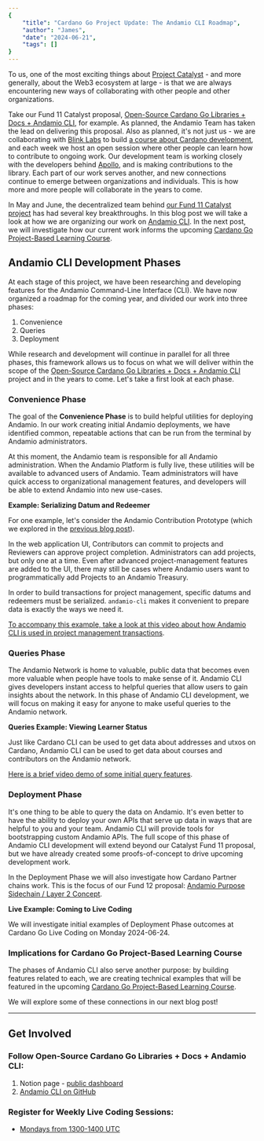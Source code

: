 ```yaml
---
{
    "title": "Cardano Go Project Update: The Andamio CLI Roadmap",
    "author": "James",
    "date": "2024-06-21",
    "tags": []
}
---
```


To us, one of the most exciting things about [Project Catalyst](https://projectcatalyst.io/) - and more generally, about the Web3 ecosystem at large - is that we are always encountering new ways of collaborating with other people and other organizations.

Take our Fund 11 Catalyst proposal, [Open-Source Cardano Go Libraries + Docs + Andamio CLI](https://milestones.projectcatalyst.io/projects/1100216), for example. As planned, the Andamio Team has taken the lead on delivering this proposal. Also as planned, it's not just us - we are collaborating with [Blink Labs](https://blinklabs.io/) to build [a course about Cardano development](), and each week we host an open session where other people can learn how to contribute to ongoing work. Our development team is working closely with the developers behind [Apollo](https://github.com/Salvionied/apollo), and is making contributions to the library. Each part of our work serves another, and new connections continue to emerge between organizations and individuals. This is how more and more people will collaborate in the years to come.

In May and June, the decentralized team behind [our Fund 11 Catalyst project](https://milestones.projectcatalyst.io/projects/1100216) has had several key breakthroughs. In this blog post we will take a look at how we are organizing our work on [Andamio CLI](https://github.com/Andamio-Platform/andamio-cli). In the next post, we will investigate how our current work informs the upcoming [Cardano Go Project-Based Learning Course](https://www.andamio.io/course/gpbl2024).

## Andamio CLI Development Phases
At each stage of this project, we have been researching and developing features for the Andamio Command-Line Interface (CLI). We have now organized a roadmap for the coming year, and divided our work into three phases:
1. Convenience
2. Queries
3. Deployment

While research and development will continue in parallel for all three phases, this framework allows us to focus on what we will deliver within the scope of the [Open-Source Cardano Go Libraries + Docs + Andamio CLI](https://milestones.projectcatalyst.io/projects/1100216) project and in the years to come. Let's take a first look at each phase.

### Convenience Phase
The goal of the **Convenience Phase** is to build helpful utilities for deploying Andamio. In our work creating initial Andamio deployments, we have identified common, repeatable actions that can be run from the terminal by Andamio administrators.

At this moment, the Andamio team is responsible for all Andamio administration. When the Andamio Platform is fully live, these utilities will be available to advanced users of Andamio. Team administrators will have quick access to organizational management features, and developers will be able to extend Andamio into new use-cases.

**Example: Serializing Datum and Redeemer**

For one example, let's consider the Andamio Contribution Prototype (which we explored in the [previous blog post](/013)).

In the web application UI, Contributors can commit to projects and Reviewers can approve project completion. Administrators can add projects, but only one at a time. Even after advanced project-management features are added to the UI, there may still be cases where Andamio users want to programmatically add Projects to an Andamio Treasury.

In order to build transactions for project management, specific datums and redeemers must be serialized. `andamio-cli` makes it convenient to prepare data is exactly the ways we need it.

[To accompany this example, take a look at this video about how Andamio CLI is used in project management transactions]().

### Queries Phase
The Andamio Network is home to valuable, public data that becomes even more valuable when people have tools to make sense of it. Andamio CLI gives developers instant access to helpful queries that allow users to gain insights about the network. In this phase of Andamio CLI development, we will focus on making it easy for anyone to make useful queries to the Andamio network.

**Queries Example: Viewing Learner Status**

Just like Cardano CLI can be used to get data about addresses and utxos on Cardano, Andamio CLI can be used to get data about courses and contributors on the Andamio network.

[Here is a brief video demo of some initial query features]().

### Deployment Phase
It's one thing to be able to query the data on Andamio. It's even better to have the ability to deploy your own APIs that serve up data in ways that are helpful to you and your team. Andamio CLI will provide tools for bootstrapping custom Andamio APIs. The full scope of this phase of Andamio CLI development will extend beyond our Catalyst Fund 11 proposal, but we have already created some proofs-of-concept to drive upcoming development work.

In the Deployment Phase we will also investigate how Cardano Partner chains work. This is the focus of our Fund 12 proposal: [Andamio Purpose Sidechain / Layer 2 Concept](https://cardano.ideascale.com/c/idea/122585).

**Live Example: Coming to Live Coding**

We will investigate initial examples of Deployment Phase outcomes at Cardano Go Live Coding on Monday 2024-06-24.

### Implications for Cardano Go Project-Based Learning Course

The phases of Andamio CLI also serve another purpose: by building features related to each, we are creating technical examples that will be featured in the upcoming [Cardano Go Project-Based Learning Course](https://www.andamio.io/course/gpbl2024).

We will explore some of these connections in our next blog post!

---

## Get Involved

### Follow Open-Source Cardano Go Libraries + Docs + Andamio CLI:

1. Notion page - [public dashboard](https://andamio.notion.site/Open-Source-Cardano-Go-Libraries-Docs-Andamio-CLI-5266383e226246edb37d4c859d2a0a31?pvs=4)
2. [Andamio CLI on GitHub](https://github.com/Andamio-Platform/andamio-cli)

### Register for Weekly Live Coding Sessions:
- [Mondays from 1300-1400 UTC](https://us06web.zoom.us/meeting/register/tZwtcemrqTwoG9fYL2pYvrCwQG9u2tJNmqa6#/registration)